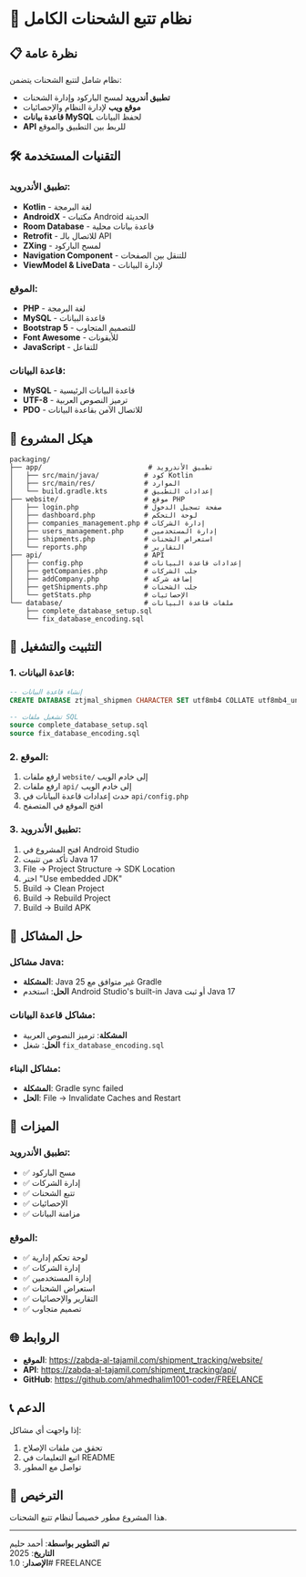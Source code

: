 # 🚀 نظام تتبع الشحنات الكامل

## 📋 نظرة عامة
نظام شامل لتتبع الشحنات يتضمن:
- **تطبيق أندرويد** لمسح الباركود وإدارة الشحنات
- **موقع ويب** لإدارة النظام والإحصائيات
- **قاعدة بيانات MySQL** لحفظ البيانات
- **API** للربط بين التطبيق والموقع

## 🛠️ التقنيات المستخدمة

### **تطبيق الأندرويد**:
- **Kotlin** - لغة البرمجة
- **AndroidX** - مكتبات Android الحديثة
- **Room Database** - قاعدة بيانات محلية
- **Retrofit** - للاتصال بالـ API
- **ZXing** - لمسح الباركود
- **Navigation Component** - للتنقل بين الصفحات
- **ViewModel & LiveData** - لإدارة البيانات

### **الموقع**:
- **PHP** - لغة البرمجة
- **MySQL** - قاعدة البيانات
- **Bootstrap 5** - للتصميم المتجاوب
- **Font Awesome** - للأيقونات
- **JavaScript** - للتفاعل

### **قاعدة البيانات**:
- **MySQL** - قاعدة البيانات الرئيسية
- **UTF-8** - ترميز النصوص العربية
- **PDO** - للاتصال الآمن بقاعدة البيانات

## 📁 هيكل المشروع

```
packaging/
├── app/                          # تطبيق الأندرويد
│   ├── src/main/java/           # كود Kotlin
│   ├── src/main/res/            # الموارد
│   └── build.gradle.kts         # إعدادات التطبيق
├── website/                     # موقع PHP
│   ├── login.php                # صفحة تسجيل الدخول
│   ├── dashboard.php            # لوحة التحكم
│   ├── companies_management.php # إدارة الشركات
│   ├── users_management.php     # إدارة المستخدمين
│   ├── shipments.php            # استعراض الشحنات
│   └── reports.php              # التقارير
├── api/                         # API
│   ├── config.php               # إعدادات قاعدة البيانات
│   ├── getCompanies.php         # جلب الشركات
│   ├── addCompany.php           # إضافة شركة
│   ├── getShipments.php         # جلب الشحنات
│   └── getStats.php             # الإحصائيات
└── database/                    # ملفات قاعدة البيانات
    ├── complete_database_setup.sql
    └── fix_database_encoding.sql
```

## 🚀 التثبيت والتشغيل

### **1. قاعدة البيانات**:
```sql
-- إنشاء قاعدة البيانات
CREATE DATABASE ztjmal_shipmen CHARACTER SET utf8mb4 COLLATE utf8mb4_unicode_ci;

-- تشغيل ملفات SQL
source complete_database_setup.sql
source fix_database_encoding.sql
```

### **2. الموقع**:
1. ارفع ملفات `website/` إلى خادم الويب
2. ارفع ملفات `api/` إلى خادم الويب
3. حدث إعدادات قاعدة البيانات في `api/config.php`
4. افتح الموقع في المتصفح

### **3. تطبيق الأندرويد**:
1. افتح المشروع في Android Studio
2. تأكد من تثبيت Java 17
3. File → Project Structure → SDK Location
4. اختر "Use embedded JDK"
5. Build → Clean Project
6. Build → Rebuild Project
7. Build → Build APK

## 🔧 حل المشاكل

### **مشاكل Java**:
- **المشكلة**: Java 25 غير متوافق مع Gradle
- **الحل**: استخدم Android Studio's built-in Java أو ثبت Java 17

### **مشاكل قاعدة البيانات**:
- **المشكلة**: ترميز النصوص العربية
- **الحل**: شغل `fix_database_encoding.sql`

### **مشاكل البناء**:
- **المشكلة**: Gradle sync failed
- **الحل**: File → Invalidate Caches and Restart

## 📱 الميزات

### **تطبيق الأندرويد**:
- ✅ مسح الباركود
- ✅ إدارة الشركات
- ✅ تتبع الشحنات
- ✅ الإحصائيات
- ✅ مزامنة البيانات

### **الموقع**:
- ✅ لوحة تحكم إدارية
- ✅ إدارة الشركات
- ✅ إدارة المستخدمين
- ✅ استعراض الشحنات
- ✅ التقارير والإحصائيات
- ✅ تصميم متجاوب

## 🌐 الروابط

- **الموقع**: https://zabda-al-tajamil.com/shipment_tracking/website/
- **API**: https://zabda-al-tajamil.com/shipment_tracking/api/
- **GitHub**: https://github.com/ahmedhalim1001-coder/FREELANCE

## 📞 الدعم

إذا واجهت أي مشاكل:
1. تحقق من ملفات الإصلاح
2. اتبع التعليمات في README
3. تواصل مع المطور

## 📄 الترخيص

هذا المشروع مطور خصيصاً لنظام تتبع الشحنات.

---

**تم التطوير بواسطة**: أحمد حليم  
**التاريخ**: 2025  
**الإصدار**: 1.0#   F R E E L A N C E  
 